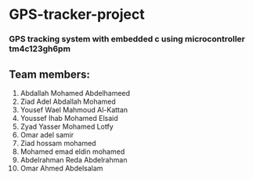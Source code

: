 # GPS-tracker-project
### GPS tracking system with embedded c using microcontroller tm4c123gh6pm 
## Team members:
1) Abdallah Mohamed Abdelhameed
2) Ziad Adel Abdallah Mohamed
3) Yousef Wael Mahmoud Al-Kattan
4) Youssef Ihab Mohamed Elsaid
5) Zyad Yasser Mohamed Lotfy
6) Omar adel samir
7) Ziad hossam mohamed
8) Mohamed emad eldin mohamed
9) Abdelrahman Reda Abdelrahman
10) Omar Ahmed Abdelsalam

